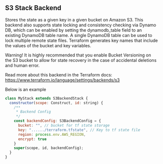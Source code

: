 ## S3 Stack Backend

Stores the state as a given key in a given bucket on Amazon S3. This backend
also supports state locking and consistency checking via Dynamo DB, which
can be enabled by setting the dynamodb_table field to an existing DynamoDB
table name. A single DynamoDB table can be used to lock multiple remote
state files. Terraform generates key names that include the values of the
bucket and key variables.

Warning! It is highly recommended that you enable Bucket Versioning on the
S3 bucket to allow for state recovery in the case of accidental deletions
and human error.

Read more about this backend in the Terraform docs:
https://www.terraform.io/language/settings/backends/s3

Below is an example
```javascript
class MyStack extends S3BackendStack {
  constructor(scope: Construct, id: string) {
    /**
     * Backend Config
     */
    const backendConfig: S3BackendConfig = {
      bucket: "", // bucket for tf state storage
      key: "....../terraform.tfstate", // Key to tf state file
      region: process.env.AWS_REGION,
      encrypt: true
    }
    super(scope, id, backendConfig);
  }
}
```